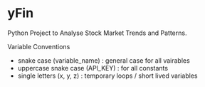 # yFin
Python Project to Analyse Stock Market Trends and Patterns.

Variable Conventions
- snake case (variable_name) : general case for all vairables
- uppercase snake case (API_KEY) : for all constants
- single letters (x, y, z) : temporary loops / short lived variables
